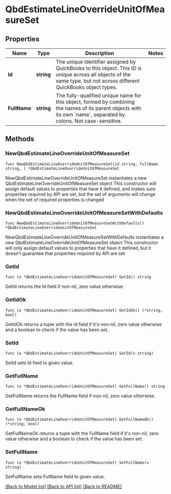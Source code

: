 # QbdEstimateLineOverrideUnitOfMeasureSet

## Properties

Name | Type | Description | Notes
------------ | ------------- | ------------- | -------------
**Id** | **string** | The unique identifier assigned by QuickBooks to this object. This ID is unique across all objects of the same type, but not across different QuickBooks object types. | 
**FullName** | **string** | The fully-qualified unique name for this object, formed by combining the names of its parent objects with its own &#x60;name&#x60;, separated by colons. Not case-sensitive. | 

## Methods

### NewQbdEstimateLineOverrideUnitOfMeasureSet

`func NewQbdEstimateLineOverrideUnitOfMeasureSet(id string, fullName string, ) *QbdEstimateLineOverrideUnitOfMeasureSet`

NewQbdEstimateLineOverrideUnitOfMeasureSet instantiates a new QbdEstimateLineOverrideUnitOfMeasureSet object
This constructor will assign default values to properties that have it defined,
and makes sure properties required by API are set, but the set of arguments
will change when the set of required properties is changed

### NewQbdEstimateLineOverrideUnitOfMeasureSetWithDefaults

`func NewQbdEstimateLineOverrideUnitOfMeasureSetWithDefaults() *QbdEstimateLineOverrideUnitOfMeasureSet`

NewQbdEstimateLineOverrideUnitOfMeasureSetWithDefaults instantiates a new QbdEstimateLineOverrideUnitOfMeasureSet object
This constructor will only assign default values to properties that have it defined,
but it doesn't guarantee that properties required by API are set

### GetId

`func (o *QbdEstimateLineOverrideUnitOfMeasureSet) GetId() string`

GetId returns the Id field if non-nil, zero value otherwise.

### GetIdOk

`func (o *QbdEstimateLineOverrideUnitOfMeasureSet) GetIdOk() (*string, bool)`

GetIdOk returns a tuple with the Id field if it's non-nil, zero value otherwise
and a boolean to check if the value has been set.

### SetId

`func (o *QbdEstimateLineOverrideUnitOfMeasureSet) SetId(v string)`

SetId sets Id field to given value.


### GetFullName

`func (o *QbdEstimateLineOverrideUnitOfMeasureSet) GetFullName() string`

GetFullName returns the FullName field if non-nil, zero value otherwise.

### GetFullNameOk

`func (o *QbdEstimateLineOverrideUnitOfMeasureSet) GetFullNameOk() (*string, bool)`

GetFullNameOk returns a tuple with the FullName field if it's non-nil, zero value otherwise
and a boolean to check if the value has been set.

### SetFullName

`func (o *QbdEstimateLineOverrideUnitOfMeasureSet) SetFullName(v string)`

SetFullName sets FullName field to given value.



[[Back to Model list]](../README.md#documentation-for-models) [[Back to API list]](../README.md#documentation-for-api-endpoints) [[Back to README]](../README.md)


